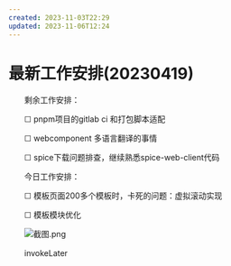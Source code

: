 ```yaml
---
created: 2023-11-03T22:29
updated: 2023-11-06T12:24
---
```

# 最新工作安排(20230419)

　　剩余工作安排：

　　☐ pnpm项目的gitlab ci 和打包脚本适配

　　☐ webcomponent 多语言翻译的事情

　　☐ spice下载问题排查，继续熟悉spice-web-client代码

　　今日工作安排：

　　☐ 模板页面200多个模板时，卡死的问题：虚拟滚动实现

　　☐ 模板模块优化

　　![截图.png](image1-20230705214920-yb59j3a.png)

　　invokeLater
